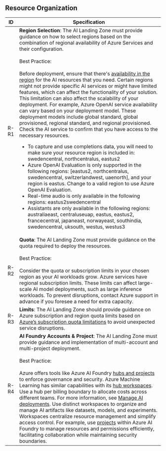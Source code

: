 ## Resource Organization

| ID   | Specification |
|------|--------------|
| R-R1 | **Region Selection**: The AI Landing Zone must provide guidance on how to select regions based on the combination of regional availability of Azure Services and their configuration.<br><br>Best Practice:<br><br>Before deployment, ensure that there's [availability in the region](https://azure.microsoft.com/explore/global-infrastructure/products-by-region/#products-by-region_tab5) for the AI resources that you need. Certain regions might not provide specific AI services or might have limited features, which can affect the functionality of your solution. This limitation can also affect the scalability of your deployment. For example, Azure OpenAI service availability can vary based on your deployment model. These deployment models include global standard, global provisioned, regional standard, and regional provisioned. Check the AI service to confirm that you have access to the necessary resources.<ul><li>To capture and use completions data, you will need to make sure your resource region is included in: swedencentral, northcentralus, eastus2</li><li>Azure OpenAI Evaluation is only supported in the following regions: [eastus2, northcentralus, swedencentral, switzerlandwest, uaenorth], and your region is eastus. Change to a valid region to use Azure OpenAI Evaluation.</li><li>Real-time audio is only available in the following regions: eastus2swedencentral</li><li>Assistants are only available in the following regions: australiaeast, centraluseuap, eastus, eastus2, francecentral, japaneast, norwayeast, southindia, swedencentral, uksouth, westus, westus3</li></ul> |
| R-R2 | **Quota**: The AI Landing Zone must provide guidance on the quota required to deploy the resources.<br><br>Best Practice:<br><br>Consider the quota or subscription limits in your chosen region as your AI workloads grow. Azure services have regional subscription limits. These limits can affect large-scale AI model deployments, such as large inference workloads. To prevent disruptions, contact Azure support in advance if you foresee a need for extra capacity. |
| R-R3 | **Limits**: The AI Landing Zone should provide guidance on Azure subscription and region quota limits based on [Azure’s subscription quota limitations](https://learn.microsoft.com/en-us/azure/azure-resource-manager/management/azure-subscription-service-limits) to avoid unexpected service disruptions. |
| R-R4 | **AI Foundry Accounts & Project**: The AI Landing Zone must provide guidance and implementation of multi-account and multi-project deployment.<br><br>Best Practice:<br><br>Azure offers tools like Azure AI Foundry [hubs and projects](https://learn.microsoft.com/en-us/azure/ai-studio/concepts/ai-resources) to enforce governance and security. Azure Machine Learning has similar capabilities with its [hub workspaces](https://learn.microsoft.com/en-us/azure/machine-learning/concept-hub-workspace). Use a hub per billing boundary to allocate costs across different teams. For more information, see [Manage AI deployments](https://learn.microsoft.com/en-us/azure/cloud-adoption-framework/scenarios/ai/manage#manage-ai-deployment). Use distinct workspaces to organize and manage AI artifacts like datasets, models, and experiments. Workspaces centralize resource management and simplify access control. For example, use [projects](https://learn.microsoft.com/en-us/azure/ai-studio/concepts/ai-resources#organize-work-in-projects-for-customization) within Azure AI Foundry to manage resources and permissions efficiently, facilitating collaboration while maintaining security boundaries. |


